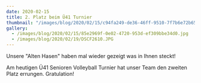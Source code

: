```yaml
---
date: 2020-02-15
title: 2. Platz beim Ü41 Turnier
thumbnail: "/images/blog/2020/02/15/c94fa249-de36-46ff-9510-7f7b6e72b65e.jpg"
gallery:
  - /images/blog/2020/02/15/85e2969f-0e02-4720-953d-ef309bbe34d0.jpg
  - /images/blog/2020/02/19/DSCF2610.JPG
---
```


Unsere "Alten Hasen" haben mal wieder gezeigt was in Ihnen steckt!

Am heutigen Ü41 Senioren Volleyball Turnier hat unser Team den zweiten Platz errungen. Gratulation!

<!--more-->

